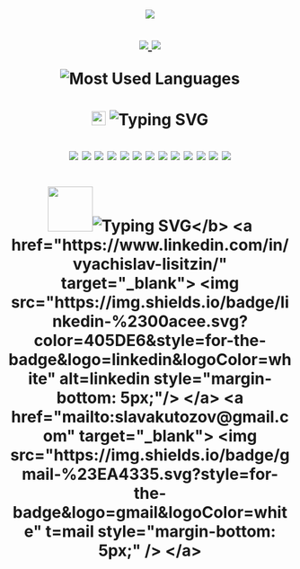 <h1 align = "center">

[comment]: <> (Hello)
  <img src="https://readme-typing-svg.demolab.com?font=Fira+Code&duration=1000&center=true&multiline=true&repeat=false&width=405&height=100&lines=Hi%2C+I'm+Slava!;I'm+a+software+developer+%26+devops.;And+the+fianc%C3%A9+of+Liz+Lugasi+%F0%9F%A7%A1">

<a href="https://bugzthebunny.github.io" target="_blank">
 <img src="https://img.shields.io/badge/-Website-blue?logoColor=white&style=for-the-badge">
</a>
 <img src="https://img.shields.io/badge/dynamic/json?logo=github&label=GitHub%20Stars&style=for-the-badge&query=%24.stars&url=https://api.github-star-counter.workers.dev/user/bugzthebunny">

![Most Used Languages](https://github-readme-stats.vercel.app/api/top-langs/?username=bugzthebunny&theme=darcula&hide_border=true&background=FFFFFF00"&hide=jupyter%20notebook) 
</h1>

<h1 align = "center">

<img src="https://media2.giphy.com/media/QssGEmpkyEOhBCb7e1/giphy.gif?cid=ecf05e47a0n3gi1bfqntqmob8g9aid1oyj2wr3ds3mg700bl&rid=giphy.gif" width ="25"><b> ![Typing SVG](https://readme-typing-svg.demolab.com?font=Fira+Code&duration=1000&pause=1000&center=true&multiline=true&width=200&height=35&lines=More+skills)</b>

![](https://img.shields.io/badge/-Docker-blue?logo=docker&logoColor=white&style=for-the-badge)
![](https://img.shields.io/badge/-jenkins-grey?logo=jenkins&logoColor=white&style=for-the-badge)
![](https://img.shields.io/badge/-GIT-orange?logo=git&logoColor=white&style=for-the-badge)
![](https://img.shields.io/badge/-FLUTTER-lightblue?logo=flutter&logoColor=white&style=for-the-badge)
![](https://img.shields.io/badge/-Dart-blue?logo=dart&logoColor=white&style=for-the-badge)
![](https://img.shields.io/badge/-Django-green?logo=django&logoColor=white&style=for-the-badge)
![](https://img.shields.io/badge/-Flask-black?logo=flask&logoColor=white&style=for-the-badge)
![](https://img.shields.io/badge/-Sass-pink?logo=sass&style=for-the-badge)
![](https://img.shields.io/badge/-Azure-blue?logo=azuredevops&logoColor=white&style=for-the-badge)
![](https://img.shields.io/badge/-Linux-darkgreen?logo=linux&logoColor=white&style=for-the-badge)
![](https://img.shields.io/badge/-Firebase-orange?logo=firebase&logoColor=white&style=for-the-badge)
![](https://img.shields.io/badge/-NoSQL-green?logo=mongodb&logoColor=white&style=for-the-badge)
![](https://img.shields.io/badge/-SQL-blue?&logoColor=white&style=for-the-badge)
</h1>  

<h1 align = "center">

<img src="https://thumbs.gfycat.com/HeftyGreenAidi-max-1mb.gif" width ="80"><b>![Typing SVG](https://readme-typing-svg.demolab.com?font=Fira+Code&duration=1000&pause=1000&center=true&multiline=true&width=170&height=35&lines=Let's+talk!)</b>
<a href="https://www.linkedin.com/in/vyachislav-lisitzin/" target="_blank">
<img src="https://img.shields.io/badge/linkedin-%2300acee.svg?color=405DE6&style=for-the-badge&logo=linkedin&logoColor=white" alt=linkedin style="margin-bottom: 5px;"/>
</a>
<a href="mailto:slavakutozov@gmail.com" target="_blank">
<img src="https://img.shields.io/badge/gmail-%23EA4335.svg?style=for-the-badge&logo=gmail&logoColor=white" t=mail style="margin-bottom: 5px;" />
</a>
